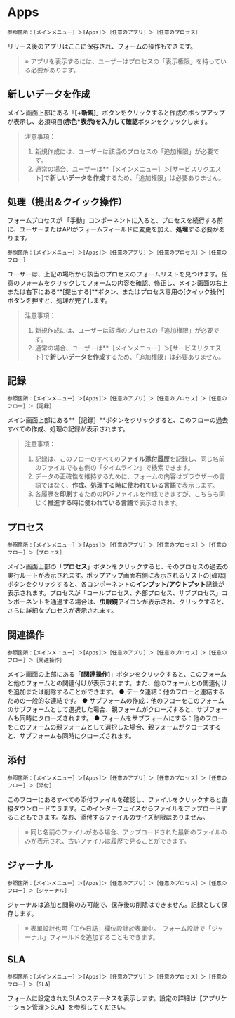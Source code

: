 
# Apps

```
参照箇所：［メインメニュー］＞[Apps]＞［任意のアプリ］＞［任意のプロセス］
```

リリース後のアプリはここに保存され、フォームの操作もできます。

> ※ アプリを表示するには、ユーザーはプロセスの「表示権限」を持っている必要があります。

## 新しいデータを作成

メイン画面上部にある「**[+新規]**」ボタンをクリックすると作成のポップアップが表示し、必須項目(**赤色\***表示)を入力して**確認**ボタンをクリックします。

> 注意事項：  
> 1. 新規作成には、ユーザーは該当のプロセスの「追加権限」が必要です。 
> 2. 通常の場合、ユーザーは**［メインメニュー］＞[サービスリクエスト]で**新しいデータを作成**するため、「追加権限」は必要ありません。

## 処理（提出＆クイック操作）

フォームプロセスが 「手動」コンポーネントに入ると、プロセスを続行する前に、ユーザーまたはAPIがフォームフィールドに変更を加え、**処理**する必要があります。

```
参照箇所：［メインメニュー］＞[Apps]＞［任意のアプリ］＞［任意のプロセス］＞［任意のフロー］
```

ユーザーは、上記の場所から該当のプロセスのフォームリストを見つけます。任意のフォームをクリックしてフォームの内容を確認、修正し、メイン画面の右上または右下にある**[提出する]**ボタン、またはプロセス専用の[クイック操作]ボタンを押すと、処理が完了します。

> 注意事項：  
> 1. 新規作成には、ユーザーは該当のプロセスの「追加権限」が必要です。 
> 2. 通常の場合、ユーザーは**［メインメニュー］＞[サービスリクエスト]で**新しいデータを作成**するため、「追加権限」は必要ありません。

## 記録

```
参照箇所：［メインメニュー］＞[Apps]＞［任意のアプリ］＞［任意のプロセス］＞［任意のフロー］＞［記録］
```

メイン画面上部にある**［記録］**ボタンをクリックすると、このフローの過去すべての作成、処理の記録が表示されます。
 
> 注意事項：   
> 1. 記録は、このフローのすべての**ファイル添付履歴**を記録し、同じ名前のファイルでも右側の「タイムライン」で検索できます。 
> 2. データの正確性を維持するために、フォームの内容はブラウザーの言語ではなく、**作成、処理する時に使われている言語**で表示します。 
> 3. 各履歴を**印刷**するためのPDFファイルを作成できますが、こちらも同じく**推進する時に使われている言語**で表示されます。

## プロセス

```
参照箇所：［メインメニュー］＞[Apps]＞［任意のアプリ］＞［任意のプロセス］＞［任意のフロー］＞［プロセス］
```

メイン画面上部の「**プロセス**」ボタンをクリックすると、そのプロセスの過去の実行ルートが表示されます。ポップアップ画面右側に表示されるリストの[確認]ボタンをクリックすると、各コンポーネントの**インプット/アウトプット**記録が表示されます。プロセスが「コールプロセス、外部プロセス、サブプロセス」コンポーネントを通過する場合は、**虫眼鏡**アイコンが表示され、クリックすると、さらに詳細なプロセスが表示されます。

## 関連操作

```
参照箇所：［メインメニュー］＞[Apps]＞［任意のアプリ］＞［任意のプロセス］＞［任意のフロー］＞［関連操作］
```

メイン画面の上部にある「**[関連操作]**」ボタンをクリックすると、このフォームと他のフォームとの関連付けが表示されます。また、他のフォームとの関連付けを追加または削除することができます。 
● データ連結：他のフローと連結するための一般的な連結です。 
● サブフォームの作成：他のフローをこのフォームのサブフォームとして選択した場合、親フォームがクローズすると、サブフォームも同時にクローズされます。
● フォームをサブフォームにする：他のフローをこのフォームの親フォームとして選択した場合、親フォームがクローズすると、サブフォームも同時にクローズされます。

## 添付

```
参照箇所：［メインメニュー］＞[Apps]＞［任意のアプリ］＞［任意のプロセス］＞［任意のフロー］＞［添付］
```

このフローにあるすべての添付ファイルを確認し、ファイルをクリックすると直接ダウンロードできます。このインターフェイスからファイルをアップロードすることもできます。なお、添付するファイルのサイズ制限はありません。

> ※ 同じ名前のファイルがある場合、アップロードされた最新のファイルのみが表示され、古いファイルは履歴で見ることができます。

## ジャーナル

```
参照箇所：［メインメニュー］＞[Apps]＞［任意のアプリ］＞［任意のプロセス］＞［任意のフロー］＞［ジャーナル］
```

ジャーナルは追加と閲覧のみ可能で、保存後の削除はできません。記録として保存します。

> ※ 表單設計也可「工作日誌」欄位設計於表單中。　フォーム設計で「ジャーナル」フィールドを追加することもできます。

## SLA

```
参照箇所：［メインメニュー］＞[Apps]＞［任意のアプリ］＞［任意のプロセス］＞［任意のフロー］＞［SLA］
```

フォームに設定されたSLAのステータスを表示します。設定の詳細は【アプリケーション管理＞SLA】を参照してください。
